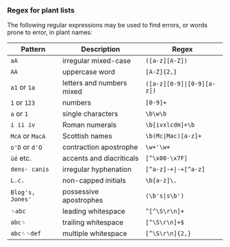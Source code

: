 ### Regex for plant lists

The following regular expressions may be used to find errors, or words prone to error, in plant names:

Pattern | Description | Regex
--------|-------------|------
`aA` | irregular mixed-case | `([a-z][A-Z])`
`AA` | uppercase word | `[A-Z]{2,}`
`a1` or `1a` | letters and numbers mixed | `([a-z][0-9]\|[0-9][a-z])`
`1` or `123` | numbers | `[0-9]+`
`a` or `1` | single characters | `\b\w\b`
`i ii iv` | Roman numerals | `\b[ivxlcdm]+\b`
`McA` or `MacA` | Scottish names | `\b(Mc\|Mac)[a-z]+`
`o'D` or `d'O` | contraction apostrophe | `\w+'\w+`
 `üé` etc. | accents and diacriticals | `[^\x00-\x7F]`
`dens- canis` | irregular hyphenation | `[^a-z]-+\|-+[^a-z]`
`L.c.` | non-capped initials | `\b[a-z]\.`
`Blog's, Jones'` | possessive apostrophes | `(\b's\|s\b')`
`␠abc` | leading whitespace | `^[^\S\r\n]+`
`abc␠` | trailing whitespace | `[^\S\r\n]+$`
`abc␠␠def` | multiple whitespace | `[^\S\r\n]{2,}`
